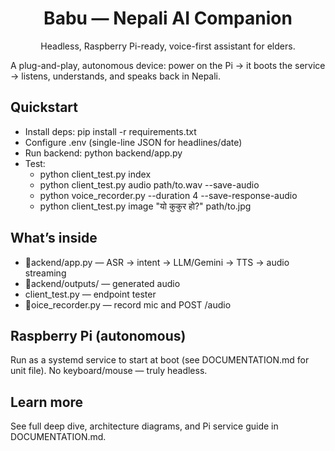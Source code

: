 ﻿<div align="center">

# Babu — Nepali AI Companion
Headless, Raspberry Pi-ready, voice-first assistant for elders.

</div>

A plug-and-play, autonomous device: power on the Pi -> it boots the service -> listens, understands, and speaks back in Nepali.

## Quickstart
- Install deps: pip install -r requirements.txt
- Configure .env (single-line JSON for headlines/date)
- Run backend: python backend/app.py
- Test:
  - python client_test.py index
  - python client_test.py audio path/to.wav --save-audio
  - python voice_recorder.py --duration 4 --save-response-audio
  - python client_test.py image "यो कुकुर हो?" path/to.jpg

## What’s inside
- ackend/app.py — ASR -> intent -> LLM/Gemini -> TTS -> audio streaming
- ackend/outputs/ — generated audio
- client_test.py — endpoint tester
- oice_recorder.py — record mic and POST /audio

## Raspberry Pi (autonomous)
Run as a systemd service to start at boot (see DOCUMENTATION.md for unit file). No keyboard/mouse — truly headless.

## Learn more
See full deep dive, architecture diagrams, and Pi service guide in DOCUMENTATION.md.
